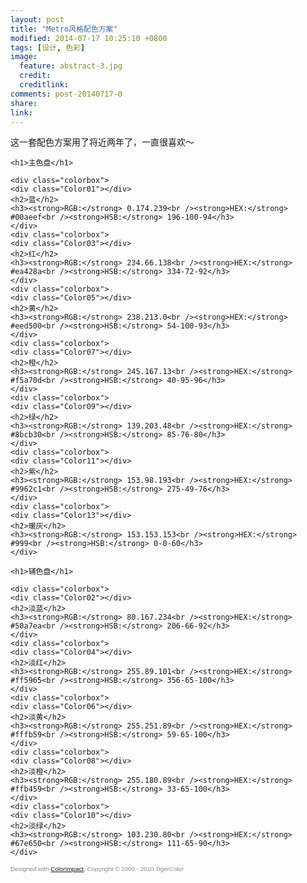 ```yaml
---
layout: post
title: "Metro风格配色方案"
modified: 2014-07-17 10:25:10 +0800
tags: [设计, 色彩]
image:
  feature: abstract-3.jpg
  credit: 
  creditlink: 
comments: post-20140717-0
share: 
link: 
---
```


这一套配色方案用了将近两年了，一直很喜欢～

<style type="text/css">
div.color-impact div.colorbox{border:1px solid #cccccc;float:left;margin:0 20px 20px 0;padding:10px;width:140px;}
div.color-impact h1{font:130% Georgia,serif;margin:0 0 20px;clear:left;}
div.color-impact h2{border-bottom:1px solid #dddddd;font-size:70%;margin:5px 0;padding-bottom:5px;text-align:center;white-space:nowrap;}
div.color-impact h3{font-size:70%;font-weight:normal;margin:0;white-space:nowrap;}
div.color-impact h6{background:transparent;clear:both;color:#888888;font:70% Arial,sans-serif;}
div.color-impact .Color01 {background-color: #00AEEF;border:1px solid #eeeeee; height:100px; width:100%}
div.color-impact .Color02 {background-color: #50A7EA;border:1px solid #eeeeee; height:100px; width:100%}
div.color-impact .Color03 {background-color: #EA428A;border:1px solid #eeeeee; height:100px; width:100%}
div.color-impact .Color04 {background-color: #FF5965;border:1px solid #eeeeee; height:100px; width:100%}
div.color-impact .Color05 {background-color: #EED500;border:1px solid #eeeeee; height:100px; width:100%}
div.color-impact .Color06 {background-color: #FFFB59;border:1px solid #eeeeee; height:100px; width:100%}
div.color-impact .Color07 {background-color: #F5A70D;border:1px solid #eeeeee; height:100px; width:100%}
div.color-impact .Color08 {background-color: #FFB459;border:1px solid #eeeeee; height:100px; width:100%}
div.color-impact .Color09 {background-color: #8BCB30;border:1px solid #eeeeee; height:100px; width:100%}
div.color-impact .Color10 {background-color: #67E650;border:1px solid #eeeeee; height:100px; width:100%}
div.color-impact .Color11 {background-color: #9962C1;border:1px solid #eeeeee; height:100px; width:100%}
div.color-impact .Color12 {background-color: #AC9C7B;border:1px solid #eeeeee; height:100px; width:100%}
div.color-impact .Color13 {background-color: #999999;border:1px solid #eeeeee; height:100px; width:100%}
</style>

<div class="color-impact">

	<h1>主色盘</h1>

	<div class="colorbox">
	<div class="Color01"></div>
	<h2>蓝</h2>
	<h3><strong>RGB:</strong> 0.174.239<br /><strong>HEX:</strong> #00aeef<br /><strong>HSB:</strong> 196-100-94</h3>
	</div>
	<div class="colorbox">
	<div class="Color03"></div>
	<h2>红</h2>
	<h3><strong>RGB:</strong> 234.66.138<br /><strong>HEX:</strong> #ea428a<br /><strong>HSB:</strong> 334-72-92</h3>
	</div>
	<div class="colorbox">
	<div class="Color05"></div>
	<h2>黄</h2>
	<h3><strong>RGB:</strong> 238.213.0<br /><strong>HEX:</strong> #eed500<br /><strong>HSB:</strong> 54-100-93</h3>
	</div>
	<div class="colorbox">
	<div class="Color07"></div>
	<h2>橙</h2>
	<h3><strong>RGB:</strong> 245.167.13<br /><strong>HEX:</strong> #f5a70d<br /><strong>HSB:</strong> 40-95-96</h3>
	</div>
	<div class="colorbox">
	<div class="Color09"></div>
	<h2>绿</h2>
	<h3><strong>RGB:</strong> 139.203.48<br /><strong>HEX:</strong> #8bcb30<br /><strong>HSB:</strong> 85-76-80</h3>
	</div>
	<div class="colorbox">
	<div class="Color11"></div>
	<h2>紫</h2>
	<h3><strong>RGB:</strong> 153.98.193<br /><strong>HEX:</strong> #9962c1<br /><strong>HSB:</strong> 275-49-76</h3>
	</div>
	<div class="colorbox">
	<div class="Color13"></div>
	<h2>暖灰</h2>
	<h3><strong>RGB:</strong> 153.153.153<br /><strong>HEX:</strong> #999<br /><strong>HSB:</strong> 0-0-60</h3>
	</div>

	<h1>辅色盘</h1>

	<div class="colorbox">
	<div class="Color02"></div>
	<h2>淡蓝</h2>
	<h3><strong>RGB:</strong> 80.167.234<br /><strong>HEX:</strong> #50a7ea<br /><strong>HSB:</strong> 206-66-92</h3>
	</div>
	<div class="colorbox">
	<div class="Color04"></div>
	<h2>淡红</h2>
	<h3><strong>RGB:</strong> 255.89.101<br /><strong>HEX:</strong> #ff5965<br /><strong>HSB:</strong> 356-65-100</h3>
	</div>
	<div class="colorbox">
	<div class="Color06"></div>
	<h2>淡黄</h2>
	<h3><strong>RGB:</strong> 255.251.89<br /><strong>HEX:</strong> #fffb59<br /><strong>HSB:</strong> 59-65-100</h3>
	</div>
	<div class="colorbox">
	<div class="Color08"></div>
	<h2>淡橙</h2>
	<h3><strong>RGB:</strong> 255.180.89<br /><strong>HEX:</strong> #ffb459<br /><strong>HSB:</strong> 33-65-100</h3>
	</div>
	<div class="colorbox">
	<div class="Color10"></div>
	<h2>淡绿</h2>
	<h3><strong>RGB:</strong> 103.230.80<br /><strong>HEX:</strong> #67e650<br /><strong>HSB:</strong> 111-65-90</h3>
	</div>

<h6>Designed with <a href="http://www.tigercolor.com">ColorImpact</a>, Copyright &#169; 2000 - 2010 TigerColor</h6>

</div>
